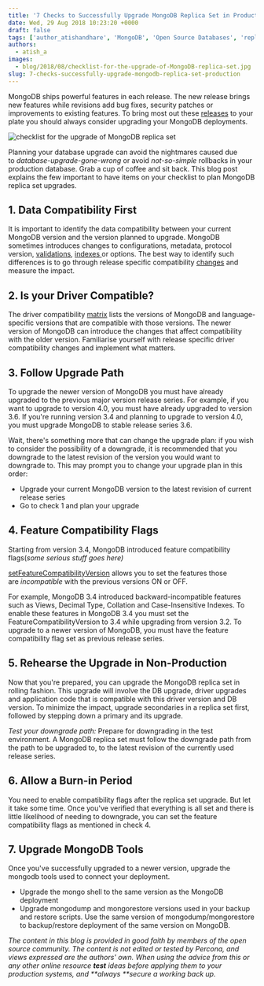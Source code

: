 ```yaml
---
title: '7 Checks to Successfully Upgrade MongoDB Replica Set in Production'
date: Wed, 29 Aug 2018 10:23:20 +0000
draft: false
tags: ['author_atishandhare', 'MongoDB', 'Open Source Databases', 'replica set', 'upgrade']
authors:
  - atish_a
images:
  - blog/2018/08/checklist-for-the-upgrade-of-MongoDB-replica-set.jpg
slug: 7-checks-successfully-upgrade-mongodb-replica-set-production
---
```


MongoDB ships powerful features in each release. The new release brings new features while revisions add bug fixes, security patches or improvements to existing features. To bring most out these [releases](https://docs.mongodb.com/manual/release-notes/3.6/) to your plate you should always consider upgrading your MongoDB deployments. 

![checklist for the upgrade of MongoDB replica set](blog/2018/08/checklist-for-the-upgrade-of-MongoDB-replica-set.jpg)

Planning your database upgrade can avoid the nightmares caused due to _database-upgrade-gone-wrong_ or avoid _not-so-simple_ rollbacks in your production database. Grab a cup of coffee and sit back. This blog post explains the few important to have items on your checklist to plan MongoDB replica set upgrades.


1\. Data Compatibility First
----------------------------

It is important to identify the data compatibility between your current MongoDB version and the version planned to upgrade. MongoDB sometimes introduces changes to configurations, metadata, protocol version, [validations](https://docs.mongodb.com/manual/release-notes/3.4-compatibility/#stricter-validation-of-collection-and-index-specifications), [indexes ](https://docs.mongodb.com/manual/reference/limits/#indexes)or options. The best way to identify such differences is to go through release specific compatibility [changes](https://docs.mongodb.com/manual/release-notes/3.4-compatibility/#stricter-validation-of-collection-and-index-specifications) and measure the impact.

2\. Is your Driver Compatible?
------------------------------

The driver compatibility [matrix](https://docs.mongodb.com/ecosystem/drivers/driver-compatibility-reference/#node-js-driver-compatibility) lists the versions of MongoDB and language-specific versions that are compatible with those versions. The newer version of MongoDB can introduce the changes that affect compatibility with the older version. Familiarise yourself with release specific driver compatibility changes and implement what matters.

3\. Follow Upgrade Path
-----------------------

To upgrade the newer version of MongoDB you must have already upgraded to the previous major version release series. For example, if you want to upgrade to version 4.0, you must have already upgraded to version 3.6. If you're running version 3.4 and planning to upgrade to version 4.0, you must upgrade MongoDB to stable release series 3.6. 

Wait, there's something more that can change the upgrade plan: if you wish to consider the possibility of a downgrade, it is recommended that you downgrade to the latest revision of the version you would want to downgrade to. This may prompt you to change your upgrade plan in this order:

*   Upgrade your current MongoDB version to the latest revision of current release series
*   Go to check 1 and plan your upgrade

4\. Feature Compatibility Flags
-------------------------------

Starting from version 3.4, MongoDB introduced feature compatibility flags(_some serious stuff goes here)_ 

[setFeatureCompatibilityVersion](https://docs.mongodb.com/manual/reference/command/setFeatureCompatibilityVersion/#dbcmd.setFeatureCompatibilityVersion) allows you to set the features those are _incompatible_ with the previous versions ON or OFF. 

For example, MongoDB 3.4 introduced backward-incompatible features such as Views, Decimal Type, Collation and Case-Insensitive Indexes. To enable these features in MongoDB 3.4 you must set the FeatureCompatibilityVersion to 3.4 while upgrading from version 3.2. To upgrade to a newer version of MongoDB, you must have the feature compatibility flag set as previous release series.

5\. Rehearse the Upgrade in Non-Production
------------------------------------------

Now that you're prepared, you can upgrade the MongoDB replica set in rolling fashion. This upgrade will involve the DB upgrade, driver upgrades and application code that is compatible with this driver version and DB version. To minimize the impact, upgrade secondaries in a replica set first, followed by stepping down a primary and its upgrade. 

_Test your downgrade path:_ Prepare for downgrading in the test environment. A MongoDB replica set must follow the downgrade path from the path to be upgraded to, to the latest revision of the currently used release series.

6\. Allow a Burn-in Period
--------------------------

You need to enable compatibility flags after the replica set upgrade. But let it take some time. Once you've verified that everything is all set and there is little likelihood of needing to downgrade, you can set the feature compatibility flags as mentioned in check 4.

7\. Upgrade MongoDB Tools
-------------------------

Once you've successfully upgraded to a newer version, upgrade the mongodb tools used to connect your deployment.

*   Upgrade the mongo shell to the same version as the MongoDB deployment
*   Upgrade mongodump and mongorestore versions used in your backup and restore scripts. Use the same version of mongodump/mongorestore to backup/restore deployment of the same version on MongoDB.

_The content in this blog is provided in good faith by members of the open source community. The content is not edited or tested by Percona, and views expressed are the authors' own. When using the advice from this or any other online resource **test** ideas before applying them to your production systems, and **always **secure a working back up._